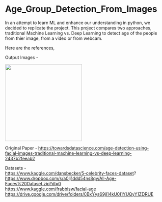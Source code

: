 # Age_Group_Detection_From_Images



In an attempt to learn ML and enhance our understanding in python, we decided to replicate the project. This project compares two approaches, traditional Machine Learning vs. Deep Learning to detect age of the people from thier image, from a video or from webcam.
  
  Here are the references,


Output Images - 
<p align = 'left'> <img src="https://drive.google.com/file/d/105WDA3bD5OG2BTQC3SvOQE4pqT5VrbBf/view?usp=sharing" width="250">

Original Paper - <https://towardsdatascience.com/age-detection-using-facial-images-traditional-machine-learning-vs-deep-learning-2437b2feeab2>  
  
  Datasets -  
  https://www.kaggle.com/dansbecker/5-celebrity-faces-dataset?  
https://www.dropbox.com/s/a0lj1ddd54ns8qy/All-Age-Faces%20Dataset.zip?dl=0    
  https://www.kaggle.com/frabbisw/facial-age  
https://drive.google.com/drive/folders/0BxYys69jI14kU0I1YUQyY1ZDRUE
